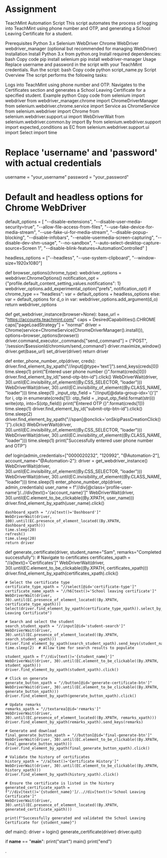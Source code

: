 # Assignment
TeachMint Automation Script
This script automates the process of logging into TeachMint using phone number and OTP, and generating a School Leaving Certificate for a student.

Prerequisites
Python 3.x
Selenium WebDriver
Chrome WebDriver
webdriver_manager (optional but recommended for managing WebDriver)
Installation
Install Python 3.x from python.org
Install required dependencies:
bash
Copy code
pip install selenium
pip install webdriver-manager
Usage
Replace username and password in the script with your TeachMint credentials.
Run the script:
bash
Copy code
python script_name.py
Script Overview
The script performs the following tasks:

Logs into TeachMint using phone number and OTP.
Navigates to the Certificates section and generates a School Leaving Certificate for a specified student.
Example
python
Copy code
from selenium import webdriver
from webdriver_manager.chrome import ChromeDriverManager
from selenium.webdriver.chrome.service import Service as ChromeService
from selenium.webdriver import Chrome
from selenium.webdriver.support.ui import WebDriverWait
from selenium.webdriver.common.by import By
from selenium.webdriver.support import expected_conditions as EC
from selenium.webdriver.support.ui import Select
import time

# Replace 'username' and 'password' with actual credentials
username = "your_username"
password = "your_password"

# Default and headless options for Chrome WebDriver
default_options = [
    "--disable-extensions",
    "--disable-user-media-security=true",
    "--allow-file-access-from-files",
    "--use-fake-device-for-media-stream",
    "--use-fake-ui-for-media-stream",
    "--disable-popup-blocking",
    "--disable-infobars",
    "--enable-usermedia-screen-capturing",
    "--disable-dev-shm-usage",
    "--no-sandbox",
    "--auto-select-desktop-capture-source=Screen 1",
    "--disable-blink-features=AutomationControlled"
]

headless_options = ["--headless", "--use-system-clipboard", "--window-size=1920x1080"]

def browser_options(chrome_type):
    webdriver_options = webdriver.ChromeOptions()
    notification_opt = {"profile.default_content_setting_values.notifications": 1}
    webdriver_options.add_experimental_option("prefs", notification_opt)
    if chrome_type == "headless":
        var = default_options + headless_options
    else:
        var = default_options
    for d_o in var:
        webdriver_options.add_argument(d_o)
    return webdriver_options

def get_webdriver_instance(browser=None):
    base_url = "https://accounts.teachmint.com/"
    caps = DesiredCapabilities().CHROME
    caps["pageLoadStrategy"] = "normal"
    driver = Chrome(service=ChromeService(ChromeDriverManager().install()),
                    options=browser_options(browser))
    driver.command_executor._commands["send_command"] = ("POST", '/session/$sessionId/chromium/send_command')
    driver.maximize_window()
    driver.get(base_url)
    set_driver(driver)
    return driver

def enter_phone_number_otp(driver, creds):
    driver.find_element_by_xpath("//input[@type='text']").send_keys(creds[0])
    time.sleep(1)
    print("Entered user phone number {}".format(creds[0]))
    driver.find_element_by_id("send-otp-btn-id").click()
    WebDriverWait(driver, 30).until(EC.invisibility_of_element((By.CSS_SELECTOR, "loader")))
    WebDriverWait(driver, 30).until(EC.invisibility_of_element((By.CLASS_NAME, "loader")))
    time.sleep(1)
    _input_otp_field = "//input[@data-group-idx='{}']"
    for i, otp in enumerate(creds[1]):
        otp_field = _input_otp_field.format(str(i))
        write(otp, into=S(otp_field))
        print("Entered OTP {}".format(creds[1]))
    time.sleep(1)
    driver.find_element_by_id("submit-otp-btn-id").click()
    time.sleep(2)
    driver.find_element_by_xpath("//span[@onclick='onSkipPassCreationClick()']").click()
    WebDriverWait(driver, 30).until(EC.invisibility_of_element((By.CSS_SELECTOR, "loader")))
    WebDriverWait(driver, 30).until(EC.invisibility_of_element((By.CLASS_NAME, "loader")))
    time.sleep(1)
    print("Successfully entered user phone number and OTP")


def login(admin_credentials=["0000020232", "120992", "@Automation-2"],
          account_name="@Automation-2"):
    driver = get_webdriver_instance()
    WebDriverWait(driver, 30).until(EC.invisibility_of_element((By.CSS_SELECTOR, "loader")))
    WebDriverWait(driver, 30).until(EC.invisibility_of_element((By.CLASS_NAME, "loader")))
    time.sleep(1)
    enter_phone_number_otp(driver, admin_credentials)
    user_name = f"//div[@class='profile-user-name']/..//div[text()='{account_name}']"
    WebDriverWait(driver, 30).until(EC.element_to_be_clickable((By.XPATH, user_name)))
    driver.find_element_by_xpath(user_name).click()

    dashboard_xpath = "//a[text()='Dashboard']"
    WebDriverWait(driver, 100).until(EC.presence_of_element_located((By.XPATH, dashboard_xpath)))
    time.sleep(20)
    refresh()
    time.sleep(20)
    return driver


def generate_certificate(driver, student_name="Sam", remarks="Completed successfully"):
    # Navigate to certificates
    certificates_xpath = "//a[text()='Certificates']"
    WebDriverWait(driver, 30).until(EC.element_to_be_clickable((By.XPATH, certificates_xpath)))
    driver.find_element_by_xpath(certificates_xpath).click()

    # Select the certificate type
    certificate_type_xpath = "//select[@id='certificate-type']"
    certificate_name_xpath = "//h6[text()='School leaving certificate']"
    WebDriverWait(driver, 30).until(EC.presence_of_element_located((By.XPATH, certificate_type_xpath)))
    Select(driver.find_element_by_xpath(certificate_type_xpath)).select_by_visible_text("School Leaving Certificate")

    # Search and select the student
    search_student_xpath = "//input[@id='student-search']"
    WebDriverWait(driver, 30).until(EC.presence_of_element_located((By.XPATH, search_student_xpath)))
    driver.find_element_by_xpath(search_student_xpath).send_keys(student_name)
    time.sleep(2)  # Allow time for search results to populate

    student_xpath = f"//div[text()='{student_name}']"
    WebDriverWait(driver, 30).until(EC.element_to_be_clickable((By.XPATH, student_xpath)))
    driver.find_element_by_xpath(student_xpath).click()

    # Click on generate
    generate_button_xpath = "//button[@id='generate-certificate-btn']"
    WebDriverWait(driver, 30).until(EC.element_to_be_clickable((By.XPATH, generate_button_xpath)))
    driver.find_element_by_xpath(generate_button_xpath).click()

    # Update remarks
    remarks_xpath = "//textarea[@id='remarks']"
    WebDriverWait(driver, 30).until(EC.presence_of_element_located((By.XPATH, remarks_xpath)))
    driver.find_element_by_xpath(remarks_xpath).send_keys(remarks)

    # Generate and download
    final_generate_button_xpath = "//button[@id='final-generate-btn']"
    WebDriverWait(driver, 30).until(EC.element_to_be_clickable((By.XPATH, final_generate_button_xpath)))
    driver.find_element_by_xpath(final_generate_button_xpath).click()

    # Validate the history of certificates
    history_xpath = "//a[text()='Certificate History']"
    WebDriverWait(driver, 30).until(EC.element_to_be_clickable((By.XPATH, history_xpath)))
    driver.find_element_by_xpath(history_xpath).click()

    # Ensure the certificate is listed in the history
    generated_certificate_xpath = f"//div[text()='{student_name}']/..//div[text()='School Leaving Certificate']"
    WebDriverWait(driver, 30).until(EC.presence_of_element_located((By.XPATH, generated_certificate_xpath)))

    print(f"Successfully generated and validated the School Leaving Certificate for {student_name}")


def main():
    driver = login()
    generate_certificate(driver)
    driver.quit()


if __name__ == "__main__":
    print("start")
    main()
    print("end")

.
